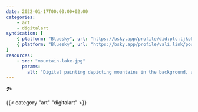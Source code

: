 ```yaml
---
date: 2022-01-17T00:00:00+02:00
categories:
    - art
    - digitalart
syndication: [
    { platform: "Bluesky", url: "https://bsky.app/profile/did:plc:tjkokzqdnfzzlaxdjjzzzi5b/post/3k6dt43kgkf2o", hidden: true },
    { platform: "Bluesky", url: "https://bsky.app/profile/vali.link/post/3k6dt43kgkf2o" }
]
resources:
    - src: "mountain-lake.jpg"
      params:
        alt: "Digital painting depicting mountains in the background, a lake in the midground and some trees in the foreground"
---
```

🏞️

{{< category "art" "digitalart" >}}
